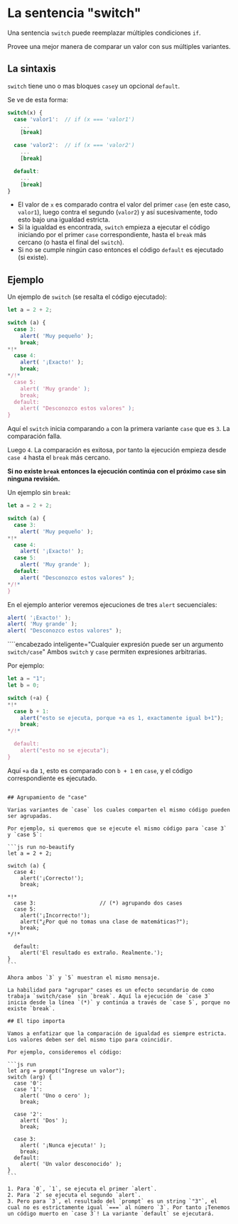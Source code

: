 # La sentencia "switch"

Una sentencia `switch` puede reemplazar múltiples condiciones `if`.

Provee una mejor manera de comparar un valor con sus múltiples variantes.

## La sintaxis

`switch` tiene uno o mas bloques `case`y un opcional `default`.

Se ve de esta forma:

```js no-beautify
switch(x) {
  case 'valor1':  // if (x === 'valor1')
    ...
    [break]

  case 'valor2':  // if (x === 'valor2')
    ...
    [break]

  default:
    ...
    [break]
}
```

- El valor de `x` es comparado contra el valor del primer `case` (en este caso, `valor1`), luego contra el segundo (`valor2`) y así sucesivamente, todo esto bajo una igualdad estricta.
- Si la igualdad es encontrada, `switch` empieza a ejecutar el código iniciando por el primer `case` correspondiente, hasta el `break` más cercano (o hasta el final del `switch`).
- Si no se cumple ningún caso entonces el código `default` es ejecutado (si existe).

## Ejemplo

Un ejemplo de `switch` (se resalta el código ejecutado):

```js run
let a = 2 + 2;

switch (a) {
  case 3:
    alert( 'Muy pequeño' );
    break;
*!*
  case 4:
    alert( '¡Exacto!' );
    break;
*/!*
  case 5:
    alert( 'Muy grande' );
    break;
  default:
    alert( "Desconozco estos valores" );
}
```

Aquí el `switch` inicia comparando `a` con la primera variante `case` que es `3`. La comparación falla.

Luego `4`. La comparación es exitosa, por tanto la ejecución empieza desde `case 4` hasta el `break` más cercano.

**Si no existe `break` entonces la ejecución continúa con el próximo `case` sin ninguna revisión.**

Un ejemplo sin `break`:

```js run
let a = 2 + 2;

switch (a) {
  case 3:
    alert( 'Muy pequeño' );
*!*
  case 4:
    alert( '¡Exacto!' );
  case 5:
    alert( 'Muy grande' );
  default:
    alert( "Desconozco estos valores" );
*/!*
}
```

En el ejemplo anterior veremos ejecuciones de tres `alert` secuenciales:

```js
alert( '¡Exacto!' );
alert( 'Muy grande' );
alert( "Desconozco estos valores" );
```

````encabezado inteligente="Cualquier expresión puede ser un argumento `switch/case`"
Ambos `switch` y `case` permiten expresiones arbitrarias.

Por ejemplo:

```js run
let a = "1";
let b = 0;

switch (+a) {
*!*
  case b + 1:
    alert("esto se ejecuta, porque +a es 1, exactamente igual b+1");
    break;
*/!*

  default:
    alert("esto no se ejecuta");
}
```
Aquí `+a` da `1`, esto es comparado con `b + 1` en `case`, y el código correspondiente es ejecutado.
````

## Agrupamiento de "case"

Varias variantes de `case` los cuales comparten el mismo código pueden ser agrupadas.

Por ejemplo, si queremos que se ejecute el mismo código para `case 3` y `case 5`:

```js run no-beautify
let a = 2 + 2;

switch (a) {
  case 4:
    alert('¡Correcto!');
    break;

*!*
  case 3:                    // (*) agrupando dos cases
  case 5:
    alert('¡Incorrecto!');
    alert("¿Por qué no tomas una clase de matemáticas?");
    break;
*/!*

  default:
    alert('El resultado es extraño. Realmente.');
}
```

Ahora ambos `3` y `5` muestran el mismo mensaje.

La habilidad para "agrupar" cases es un efecto secundario de como trabaja `switch/case` sin `break`. Aquí la ejecución de `case 3` inicia desde la línea `(*)` y continúa a través de `case 5`, porque no existe `break`.

## El tipo importa

Vamos a enfatizar que la comparación de igualdad es siempre estricta. Los valores deben ser del mismo tipo para coincidir.

Por ejemplo, consideremos el código:

```js run
let arg = prompt("Ingrese un valor");
switch (arg) {
  case '0':
  case '1':
    alert( 'Uno o cero' );
    break;

  case '2':
    alert( 'Dos' );
    break;

  case 3:
    alert( '¡Nunca ejecuta!' );
    break;
  default:
    alert( 'Un valor desconocido' );
}
```

1. Para `0`, `1`, se ejecuta el primer `alert`.
2. Para `2` se ejecuta el segundo `alert`.
3. Pero para `3`, el resultado del `prompt` es un string `"3"`, el cual no es estrictamente igual `===` al número `3`. Por tanto ¡Tenemos un código muerto en `case 3`! La variante `default` se ejecutará.
 